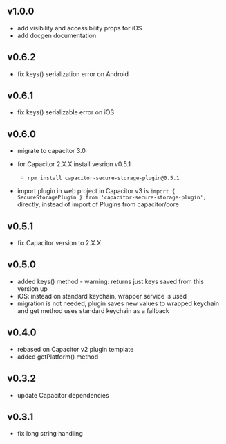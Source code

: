 ## v1.0.0
- add visibility and accessibility props for iOS
- add docgen documentation

## v0.6.2

- fix keys() serialization error on Android

## v0.6.1

- fix keys() serializable error on iOS

## v0.6.0

- migrate to capacitor 3.0
- for Capacitor 2.X.X install vesrion v0.5.1

  - `npm install capacitor-secure-storage-plugin@0.5.1`

- import plugin in web project in Capacitor v3 is `import { SecureStoragePlugin } from 'capacitor-secure-storage-plugin';` directly, instead of import of Plugins from capacitor/core

## v0.5.1

- fix Capacitor version to 2.X.X

## v0.5.0

- added keys() method - warning: returns just keys saved from this version up
- iOS: instead on standard keychain, wrapper service is used
- migration is not needed, plugin saves new values to wrapped keychain and get method uses standard keychain as a fallback

## v0.4.0

- rebased on Capacitor v2 plugin template
- added getPlatform() method

## v0.3.2

- update Capacitor dependencies

## v0.3.1

- fix long string handling
